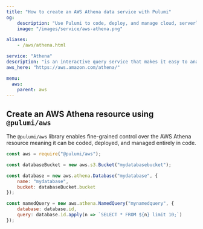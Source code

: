 ```yaml
---
title: "How to create an AWS Athena data service with Pulumi"
og:
    description: "Use Pulumi to code, deploy, and manage cloud, serverless, and container apps and infrastructure"
    image: "/images/service/aws-athena.png"

aliases:
    - /aws/athena.html

service: "Athena"
description: "is an interactive query service that makes it easy to analyze data in Amazon S3 using standard SQL"
aws_here: "https://aws.amazon.com/athena/"

menu:
  aws:
    parent: aws
---
```


## Create an AWS Athena resource using `@pulumi/aws`

The `@pulumi/aws` library enables fine-grained control over the AWS Athena resource meaning it can be coded, deployed, and managed entirely in code.

```javascript
const aws = require("@pulumi/aws");

const databaseBucket = new aws.s3.Bucket("mydatabasebucket");

const database = new aws.athena.Database("mydatabase", {
    name: "mydatabase",
    bucket: databaseBucket.bucket
});

const namedQuery = new aws.athena.NamedQuery("mynamedquery", {
    database: database.id,
    query: database.id.apply(n => `SELECT * FROM ${n} limit 10;`)
});
```
